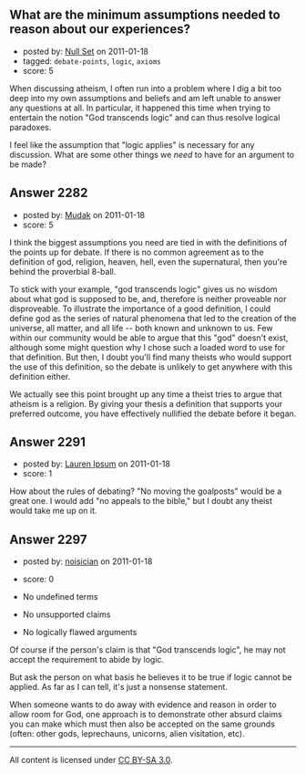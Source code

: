 ## What are the minimum assumptions needed to reason about our experiences?

- posted by: [Null Set](https://stackexchange.com/users/-1/871-null-set) on 2011-01-18
- tagged: `debate-points`, `logic`, `axioms`
- score: 5

When discussing atheism, I often run into a problem where I dig a bit too deep into my own assumptions and beliefs and am left unable to answer any questions at all. In particular, it happened this time when trying to entertain the notion "God transcends logic" and can thus resolve logical paradoxes.

I feel like the assumption that "logic applies" is necessary for any discussion. What are some other things we *need* to have for an argument to be made?


## Answer 2282

- posted by: [Mudak](https://stackexchange.com/users/-1/205-mudak) on 2011-01-18
- score: 5

I think the biggest assumptions you need are tied in with the definitions of the points up for debate.  If there is no common agreement as to the definition of god, religion, heaven, hell, even the supernatural, then you're behind the proverbial 8-ball.  

To stick with your example, "god transcends logic" gives us no wisdom about what god is supposed to be, and, therefore is neither proveable nor disproveable.  To illustrate the importance of a good definition, I could define god as the series of natural phenomena that led to the creation of the universe, all matter, and all life -- both known and unknown to us.  Few within our community would be able to argue that this "god" doesn't exist, although some might question why I chose such a loaded word to use for that definition.  But then, I doubt you'll find many theists who would support the use of this definition, so the debate is unlikely to get anywhere with this definition either. 

We actually see this point brought up any time a theist tries to argue that atheism is a religion.  By giving your thesis a definition that supports your preferred outcome, you have effectively nullified the debate before it began. 


## Answer 2291

- posted by: [Lauren Ipsum](https://stackexchange.com/users/-1/71-lauren-ipsum) on 2011-01-18
- score: 1

How about the rules of debating? "No moving the goalposts" would be a great one. I would add "no appeals to the bible," but I doubt any theist would take me up on it.


## Answer 2297

- posted by: [noisician](https://stackexchange.com/users/-1/90-noisician) on 2011-01-18
- score: 0

 - No undefined terms
 - No unsupported claims
 - No logically flawed arguments

Of course if the person's claim is that "God transcends logic", he may not accept the requirement to abide by logic.

But ask the person on what basis he believes it to be true if logic cannot be applied. As far as I can tell, it's just a nonsense statement.

When someone wants to do away with evidence and reason in order to allow room for God, one approach is to demonstrate other absurd claims you can make which must then also be accepted on the same grounds (often: other gods, leprechauns, unicorns, alien visitation, etc).



---

All content is licensed under [CC BY-SA 3.0](https://creativecommons.org/licenses/by-sa/3.0/).
